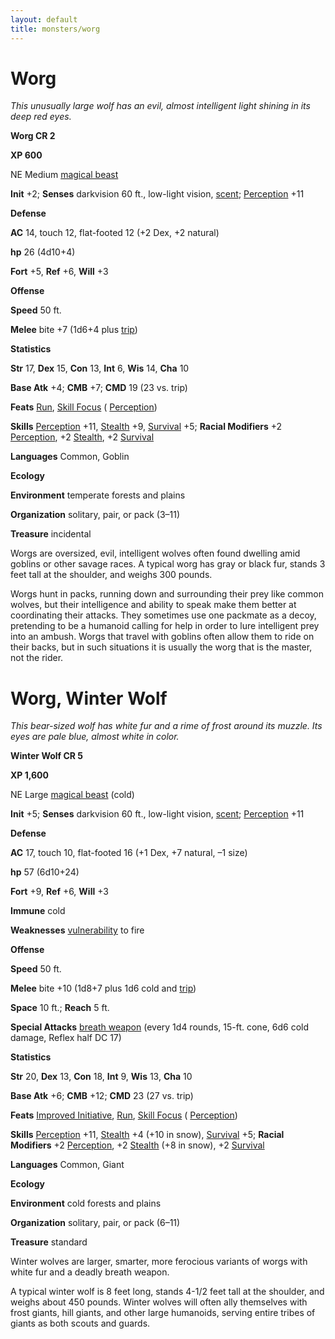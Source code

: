 ```yaml
---
layout: default
title: monsters/worg
---
```

# Worg

_This unusually large wolf has an evil, almost intelligent light shining in its deep red eyes._

**Worg CR 2**

**XP 600**

NE Medium [magical beast](creatureTypes#_magical-beast)

**Init** +2; **Senses** darkvision 60 ft., low-light vision, [scent](universalMonsterRules#_scent); [Perception](../skills/perception#_perception) +11

**Defense**

**AC** 14, touch 12, flat-footed 12 (+2 Dex, +2 natural)

**hp** 26 (4d10+4)

**Fort** +5, **Ref** +6, **Will** +3

**Offense**

**Speed** 50 ft.

**Melee** bite +7 (1d6+4 plus [trip](universalMonsterRules#_trip))

**Statistics**

**Str** 17, **Dex** 15, **Con** 13, **Int** 6, **Wis** 14, **Cha** 10

**Base Atk** +4; **CMB** +7; **CMD** 19 (23 vs. trip)

**Feats** [Run](../feats#_run), [Skill Focus](../feats#_skill-focus) ( [Perception](../skills/perception#_perception))

**Skills** [Perception](../skills/perception#_perception) +11, [Stealth](../skills/stealth#_stealth) +9, [Survival](../skills/survival#_survival) +5; **Racial Modifiers** +2 [Perception](../skills/perception#_perception), +2 [Stealth](../skills/stealth#_stealth), +2 [Survival](../skills/survival#_survival)

**Languages** Common, Goblin

**Ecology**

**Environment** temperate forests and plains

**Organization** solitary, pair, or pack (3–11)

**Treasure** incidental

Worgs are oversized, evil, intelligent wolves often found dwelling amid goblins or other savage races. A typical worg has gray or black fur, stands 3 feet tall at the shoulder, and weighs 300 pounds.

Worgs hunt in packs, running down and surrounding their prey like common wolves, but their intelligence and ability to speak make them better at coordinating their attacks. They sometimes use one packmate as a decoy, pretending to be a humanoid calling for help in order to lure intelligent prey into an ambush. Worgs that travel with goblins often allow them to ride on their backs, but in such situations it is usually the worg that is the master, not the rider.

# Worg, Winter Wolf

_This bear-sized wolf has white fur and a rime of frost around its muzzle. Its eyes are pale blue, almost white in color._

**Winter Wolf CR 5**

**XP 1,600**

NE Large [magical beast](creatureTypes#_magical-beast) (cold)

**Init** +5; **Senses** darkvision 60 ft., low-light vision, [scent](universalMonsterRules#_scent); [Perception](../skills/perception#_perception) +11

**Defense**

**AC** 17, touch 10, flat-footed 16 (+1 Dex, +7 natural, –1 size)

**hp** 57 (6d10+24)

**Fort** +9, **Ref** +6, **Will** +3

**Immune** cold

**Weaknesses** [vulnerability](universalMonsterRules#_vulnerabilties) to fire

**Offense**

**Speed** 50 ft.

**Melee** bite +10 (1d8+7 plus 1d6 cold and [trip](universalMonsterRules#_trip))

**Space** 10 ft.; **Reach** 5 ft.

**Special Attacks** [breath weapon](universalMonsterRules#_breath-weapon) (every 1d4 rounds, 15-ft. cone, 6d6 cold damage, Reflex half DC 17)

**Statistics**

**Str** 20, **Dex** 13, **Con** 18, **Int** 9, **Wis** 13, **Cha** 10

**Base Atk** +6; **CMB** +12; **CMD** 23 (27 vs. trip)

**Feats** [Improved Initiative](../feats#_improved-initiative), [Run](../feats#_run), [Skill Focus](../feats#_skill-focus) ( [Perception](../skills/perception#_perception))

**Skills** [Perception](../skills/perception#_perception) +11, [Stealth](../skills/stealth#_stealth) +4 (+10 in snow), [Survival](../skills/survival#_survival) +5; **Racial Modifiers** +2 [Perception](../skills/perception#_perception), +2 [Stealth](../skills/stealth#_stealth) (+8 in snow), +2 [Survival](../skills/survival#_survival)

**Languages** Common, Giant

**Ecology**

**Environment** cold forests and plains

**Organization** solitary, pair, or pack (6–11)

**Treasure** standard

Winter wolves are larger, smarter, more ferocious variants of worgs with white fur and a deadly breath weapon.

A typical winter wolf is 8 feet long, stands 4-1/2 feet tall at the shoulder, and weighs about 450 pounds. Winter wolves will often ally themselves with frost giants, hill giants, and other large humanoids, serving entire tribes of giants as both scouts and guards.


